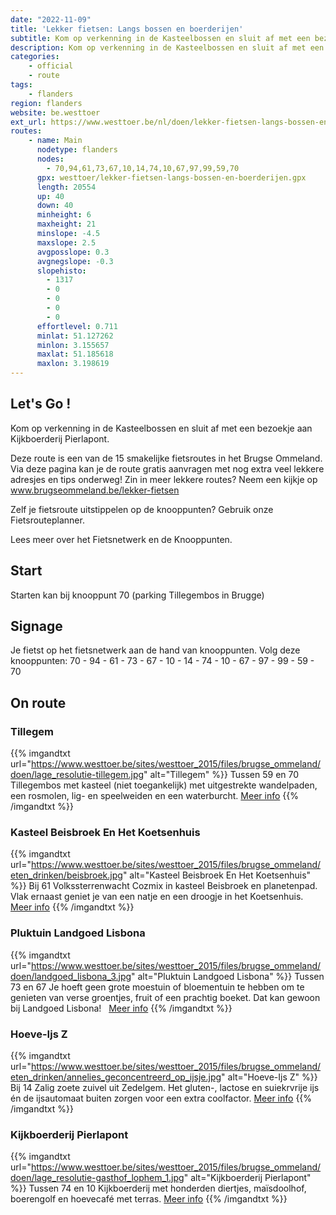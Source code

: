 ```yaml
---
date: "2022-11-09"
title: 'Lekker fietsen: Langs bossen en boerderijen'
subtitle: Kom op verkenning in de Kasteelbossen en sluit af met een bezoekje aan Kijkboerderij Pierlapont
description: Kom op verkenning in de Kasteelbossen en sluit af met een bezoekje aan Kijkboerderij Pierlapont
categories:
    - official
    - route
tags:
    - flanders
region: flanders
website: be.westtoer
ext_url: https://www.westtoer.be/nl/doen/lekker-fietsen-langs-bossen-en-boerderijen
routes:
    - name: Main
      nodetype: flanders
      nodes:
        - 70,94,61,73,67,10,14,74,10,67,97,99,59,70
      gpx: westtoer/lekker-fietsen-langs-bossen-en-boerderijen.gpx
      length: 20554
      up: 40
      down: 40
      minheight: 6
      maxheight: 21
      minslope: -4.5
      maxslope: 2.5
      avgposslope: 0.3
      avgnegslope: -0.3
      slopehisto:
        - 1317
        - 0
        - 0
        - 0
        - 0
      effortlevel: 0.711
      minlat: 51.127262
      minlon: 3.155657
      maxlat: 51.185618
      maxlon: 3.198619
---
```


## Let's Go ! 

Kom op verkenning in de Kasteelbossen en sluit af met een bezoekje aan Kijkboerderij Pierlapont.

Deze route is een van de 15 smakelijke fietsroutes in het Brugse Ommeland. Via deze pagina kan je de route gratis aanvragen met nog extra veel lekkere adresjes en tips onderweg! Zin in meer lekkere routes? Neem een kijkje op www.brugseommeland.be/lekker-fietsen 

Zelf je fietsroute uitstippelen op de knooppunten? Gebruik onze Fietsrouteplanner.

Lees meer over het Fietsnetwerk en de Knooppunten.

## Start

Starten kan bij knooppunt 70 (parking Tillegembos in Brugge)

## Signage

Je fietst op het fietsnetwerk aan de hand van knooppunten. Volg deze knooppunten: 70 - 94 - 61 - 73 - 67 - 10 - 14 - 74 - 10 - 67 - 97 - 99 - 59 - 70

## On route

### Tillegem

{{% imgandtxt url="https://www.westtoer.be/sites/westtoer_2015/files/brugse_ommeland/doen/lage_resolutie-tillegem.jpg" alt="Tillegem" %}}
Tussen 59 en 70
Tillegembos met kasteel (niet toegankelijk) met uitgestrekte wandelpaden, een rosmolen, lig- en speelweiden en een waterburcht.
[Meer info](/nl/doen/tillegembos)
{{% /imgandtxt %}}

### Kasteel Beisbroek En Het Koetsenhuis

{{% imgandtxt url="https://www.westtoer.be/sites/westtoer_2015/files/brugse_ommeland/eten_drinken/beisbroek.jpg" alt="Kasteel Beisbroek En Het Koetsenhuis" %}}
Bij 61
Volkssterrenwacht Cozmix in kasteel Beisbroek en planetenpad. Vlak ernaast geniet je van een natje en een droogje in het Koetsenhuis.
[Meer info](/nl/doen/kasteel-beisbroek)
{{% /imgandtxt %}}

### Pluktuin Landgoed Lisbona

{{% imgandtxt url="https://www.westtoer.be/sites/westtoer_2015/files/brugse_ommeland/doen/landgoed_lisbona_3.jpg" alt="Pluktuin Landgoed Lisbona" %}}
Tussen 73 en 67
Je hoeft geen grote moestuin of bloementuin te hebben om te genieten van verse groentjes, fruit of een prachtig boeket. Dat kan gewoon bij Landgoed Lisbona!
	 
	[Meer info](/nl/doen/landgoed-lisbona)
{{% /imgandtxt %}}

### Hoeve-Ijs Z

{{% imgandtxt url="https://www.westtoer.be/sites/westtoer_2015/files/brugse_ommeland/eten_drinken/annelies_geconcentreerd_op_ijsje.jpg" alt="Hoeve-Ijs Z" %}}
Bij 14
Zalig zoete zuivel uit Zedelgem. Het gluten-, lactose en suiekrvrije ijs én de ijsautomaat buiten zorgen voor een extra coolfactor.
[Meer info](/nl/eten-drinken/hoeve-ijs-z)
{{% /imgandtxt %}}

### Kijkboerderij Pierlapont

{{% imgandtxt url="https://www.westtoer.be/sites/westtoer_2015/files/brugse_ommeland/doen/lage_resolutie-gasthof_lophem_1.jpg" alt="Kijkboerderij Pierlapont" %}}
Tussen 74 en 10
Kijkboerderij met honderden diertjes, maïsdoolhof, boerengolf en hoevecafé met terras.
[Meer info](/nl/doen/kijkboerderij-de-pierlapont)
{{% /imgandtxt %}}


